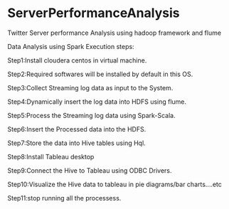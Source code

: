 # ServerPerformanceAnalysis
Twitter Server performance Analysis using hadoop framework and flume 

Data Analysis using Spark Execution steps:

Step1:Install cloudera centos in virtual machine.

Step2:Required softwares will be installed by default in this OS.

Step3:Collect Streaming log data as input to the System.

Step4:Dynamically insert the log data into HDFS using flume.

Step5:Process the Streaming log data using Spark-Scala.

Step6:Insert the Processed data into the HDFS.

Step7:Store the data into Hive tables using Hql.

Step8:Install Tableau desktop

Step9:Connect the Hive to Tableau using ODBC Drivers.

Step10:Visualize the Hive data to tableau in pie diagrams/bar charts....etc

Step11:stop running all the processess.

